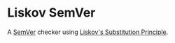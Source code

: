 # Liskov SemVer

A [SemVer](https://semver.org/) checker using [Liskov's Substitution Principle](https://en.wikipedia.org/wiki/Liskov_substitution_principle).
